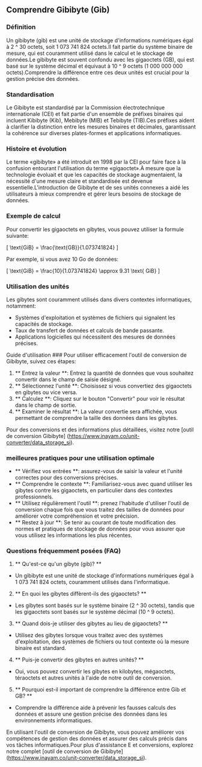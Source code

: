 ## Comprendre Gibibyte (Gib)

### Définition
Un gibibyte (gib) est une unité de stockage d'informations numériques égal à 2 ^ 30 octets, soit 1 073 741 824 octets.Il fait partie du système binaire de mesure, qui est couramment utilisé dans le calcul et le stockage de données.Le gibibyte est souvent confondu avec les gigaoctets (GB), qui est basé sur le système décimal et équivaut à 10 ^ 9 octets (1 000 000 000 octets).Comprendre la différence entre ces deux unités est crucial pour la gestion précise des données.

### Standardisation
Le Gibibyte est standardisé par la Commission électrotechnique internationale (CEI) et fait partie d'un ensemble de préfixes binaires qui incluent Kibibyte (Kib), Mebibyte (MIB) et Tebibyte (TIB).Ces préfixes aident à clarifier la distinction entre les mesures binaires et décimales, garantissant la cohérence sur diverses plates-formes et applications informatiques.

### Histoire et évolution
Le terme «gibibyte» a été introduit en 1998 par la CEI pour faire face à la confusion entourant l'utilisation du terme «gigaoctet».À mesure que la technologie évoluait et que les capacités de stockage augmentaient, la nécessité d'une mesure claire et standardisée est devenue essentielle.L'introduction de Gibibyte et de ses unités connexes a aidé les utilisateurs à mieux comprendre et gérer leurs besoins de stockage de données.

### Exemple de calcul
Pour convertir les gigaoctets en gibytes, vous pouvez utiliser la formule suivante:

\[ \text{GiB} = \frac{\text{GB}}{1.073741824} \]

Par exemple, si vous avez 10 Go de données:

\[ \text{GiB} = \frac{10}{1.073741824} \approx 9.31 \text{ GiB} \]

### Utilisation des unités
Les gibytes sont couramment utilisés dans divers contextes informatiques, notamment:

- Systèmes d'exploitation et systèmes de fichiers qui signalent les capacités de stockage.
- Taux de transfert de données et calculs de bande passante.
- Applications logicielles qui nécessitent des mesures de données précises.

Guide d'utilisation ###
Pour utiliser efficacement l'outil de conversion de Gibibyte, suivez ces étapes:

1. ** Entrez la valeur **: Entrez la quantité de données que vous souhaitez convertir dans le champ de saisie désigné.
2. ** Sélectionnez l'unité **: Choisissez si vous convertiez des gigaoctets en gibytes ou vice versa.
3. ** Calculez **: Cliquez sur le bouton "Convertir" pour voir le résultat dans le champ de sortie.
4. ** Examiner le résultat **: La valeur convertie sera affichée, vous permettant de comprendre la taille des données dans les gibytes.

Pour des conversions et des informations plus détaillées, visitez notre [outil de conversion Gibibyte] (https://www.inayam.co/unit-converter/data_storage_si).

### meilleures pratiques pour une utilisation optimale
- ** Vérifiez vos entrées **: assurez-vous de saisir la valeur et l'unité correctes pour des conversions précises.
- ** Comprendre le contexte **: Familiarisez-vous avec quand utiliser les gibytes contre les gigaoctets, en particulier dans des contextes professionnels.
- ** Utilisez régulièrement l'outil **: prenez l'habitude d'utiliser l'outil de conversion chaque fois que vous traitez des tailles de données pour améliorer votre compréhension et votre précision.
- ** Restez à jour **: Se tenir au courant de toute modification des normes et pratiques de stockage de données pour vous assurer que vous utilisez les informations les plus récentes.

### Questions fréquemment posées (FAQ)

1. ** Qu'est-ce qu'un gibyte (gib)? **
- Un gibibyte est une unité de stockage d'informations numériques égal à 1 073 741 824 octets, couramment utilisés dans l'informatique.

2. ** En quoi les gibytes diffèrent-ils des gigaoctets? **
- Les gibytes sont basés sur le système binaire (2 ^ 30 octets), tandis que les gigaoctets sont basés sur le système décimal (10 ^ 9 octets).

3. ** Quand dois-je utiliser des gibytes au lieu de gigaoctets? **
- Utilisez des gibytes lorsque vous traitez avec des systèmes d'exploitation, des systèmes de fichiers ou tout contexte où la mesure binaire est standard.

4. ** Puis-je convertir des gibytes en autres unités? **
- Oui, vous pouvez convertir les gibytes en kilobytes, mégaoctets, téraoctets et autres unités à l'aide de notre outil de conversion.

5. ** Pourquoi est-il important de comprendre la différence entre Gib et GB? **
- Comprendre la différence aide à prévenir les fausses calculs des données et assure une gestion précise des données dans les environnements informatiques.

En utilisant l'outil de conversion de Gibibyte, vous pouvez améliorer vos compétences de gestion des données et assurer des calculs précis dans vos tâches informatiques.Pour plus d'assistance E et conversions, explorez notre complet [outil de conversion de Gibibyte] (https://www.inayam.co/unit-converter/data_storage_si).